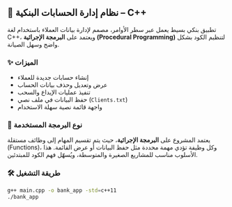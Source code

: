 ## 🏦 نظام إدارة الحسابات البنكية – C++

تطبيق بنكي بسيط يعمل عبر سطر الأوامر، مصمم لإدارة بيانات العملاء باستخدام لغة C++، ويعتمد على **البرمجة الإجرائية (Procedural Programming)** لتنظيم الكود بشكل واضح وسهل الصيانة.

### ✨ الميزات

- إنشاء حسابات جديدة للعملاء
- عرض وتعديل وحذف بيانات الحساب
- تنفيذ عمليات الإيداع والسحب
- حفظ البيانات في ملف نصي (`Clients.txt`)
- واجهة قائمة نصية سهلة الاستخدام

### 🧠 نوع البرمجة المستخدمة

يعتمد المشروع على **البرمجة الإجرائية**، حيث يتم تقسيم المهام إلى وظائف مستقلة (Functions)، وكل وظيفة تؤدي مهمة محددة مثل حفظ البيانات أو عرض القائمة. هذا الأسلوب مناسب للمشاريع الصغيرة والمتوسطة، ويُسهّل فهم الكود للمبتدئين.

### 🛠️ طريقة التشغيل

```bash
g++ main.cpp -o bank_app -std=c++11
./bank_app
